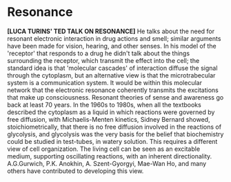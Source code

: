 # Resonance

**[LUCA TURINS' TED TALK ON RESONANCE]**
He talks about the need for resonant electronic interaction in drug actions and smell; similar arguments have been made for vision, hearing, and other senses. In his model of the 'receptor' that responds to a drug he didn't talk about the things surrounding the receptor, which transmit the effect into the cell; the standard idea is that 'molecular cascades' of interaction diffuse the signal through the cytoplasm, but an alternative view is that the microtrabecular system is a communication system. It would be within this molecular network that the electronic resonance coherently transmits the excitations that make up consciousness. Resonant theories of sense and awareness go back at least 70 years. In the 1960s to 1980s, when all the textbooks described the cytoplasm as a liquid in which reactions were governed by free diffusion, with Michaelis-Menten kinetics, Sidney Bernard showed, stoichiometrically, that there is no free diffusion involved in the reactions of glycolysis, and glycolysis was the very basis for the belief that biochemistry could be studied in test-tubes, in watery solution. This requires a different view of cell organization. The living cell can be seen as an excitable medium, supporting oscillating reactions, with an inherent directionality. A.G.Gurwich, P.K. Anokhin, A. Szent-Gyorgyi, Mae-Wan Ho, and many others have contributed to developing this view.